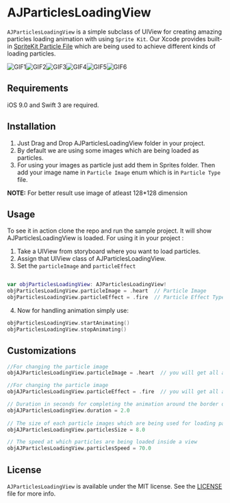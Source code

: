# AJParticlesLoadingView

`AJParticlesLoadingView` is a simple subclass of UIView for creating amazing particles loading animation with using `Sprite Kit`. Our Xcode provides built-in [SpriteKit Particle File](http://help.apple.com/xcode/mac/current/#/dev9eed16018) which are being used to achieve different kinds of loading particles.  


![GIF1](https://media.giphy.com/media/xTcf1cCvsQs8ahUo6s/giphy.gif)![GIF2](https://media.giphy.com/media/3o7qiNeGt6Wcb31W5q/giphy.gif
)![GIF3](https://media.giphy.com/media/xUPJUKgv6mqT0mCEH6/giphy.gif)![GIF4](https://media.giphy.com/media/xTcf0ZhrrWWhHx2ICY/giphy.gif)![GIF5](https://media.giphy.com/media/3o7qiWgLkgqHaG7R16/giphy.gif)![GIF6](https://media.giphy.com/media/xTcf0XUC9IQrR0NiO4/giphy.gif)

## Requirements
iOS 9.0 and Swift 3 are required. 

## Installation
1. Just Drag and Drop AJParticlesLoadingView folder in your project.
2. By default we are using some images which are being loaded as particles.
3. For using your images as particle just add them in Sprites folder. Then add your image name in `Particle Image` enum which is in `Particle Type` file.

**NOTE:** For better result use image of atleast 128*128 dimension

## Usage
To see it in action clone the repo and run the sample project. It will show AJParticlesLoadingView is loaded.
For using it in your project :
1. Take a UIView from storyboard where you want to load particles.
2. Assign that UIView class of AJParticlesLoadingView.
3. Set the `particleImage` and `particleEffect`

```swift

var objParticlesLoadingView: AJParticlesLoadingView!  
objParticlesLoadingView.particleImage = .heart  // Particle Image
objParticlesLoadingView.particleEffect = .fire  // Particle Effect Type
```
4. Now for handling animation simply use:
```swift
objParticlesLoadingView.startAnimating()
objParticlesLoadingView.stopAnimating()
```

## Customizations

```swift
//For changing the particle image 
objAJParticlesLoadingView.particleImage = .heart  // you will get all added image here

//For changing the particle image 
objAJParticlesLoadingView.particleEffect = .fire  // you will get all added animations here

// Duration in seconds for completing the animation around the border of a view
objAJParticlesLoadingView.duration = 2.0
    
// The size of each particle images which are being used for loading particles
objAJParticlesLoadingView.particlesSize = 8.0

// The speed at which particles are being loaded inside a view
objAJParticlesLoadingView.particlesSpeed = 70.0
```

## License

`AJParticlesLoadingView` is available under the MIT license. See the [LICENSE](LICENSE) file for more info.
